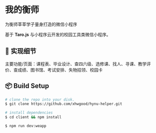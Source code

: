 # 我的衡师
为衡师莘莘学子量身打造的微信小程序

基于 **Taro.js** 与小程序云开发的校园工具类微信小程序。

## :pencil: 实现细节

主要功能/页面：课程表、毕业设计、查四六级、选修课、找人、寻课、教学评价、查成绩、图书馆、考试安排、失物招领、校园卡

<!-- ### 课程表

预览：
<!-- ![课程表](http://m.qpic.cn/psb "课程表") -->


## :package: Build Setup

``` bash
# clone the repo into your disk.
$ git clone https://github.com/xhwgood/hynu-helper.git

# install dependencies
$ cd client && npm install

$ npm run dev:weapp
```
